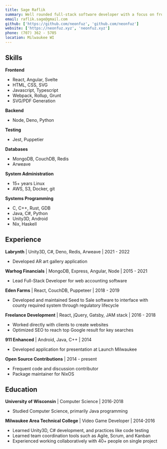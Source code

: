 ```yaml
---
title: Sage Raflik
summary: Well rounded full-stack software developer with a focus on frontend
email: raflik.sage@gmail.com
github: ['https://github.com/neonfuz', 'github.com/neonfuz']
website: ['https://neonfuz.xyz', 'neonfuz.xyz']
phone: (707) 362 - 5705
location: Milwaukee WI
---
```



Skills
----

**Frontend**
* React, Angular, Svelte
* HTML, CSS, SVG
* Javascript, Typescript
* Webpack, Rollup, Grunt
* SVG/PDF Generation

**Backend**
* Node, Deno, Python

**Testing**
* Jest, Puppetier

**Databases**
* MongoDB, CouchDB, Redis
* Arweave

**System Administration**
* 15+ years Linux
* AWS, S3, Docker, git

**Systems Programming**
* C, C++, Rust, GDB
* Java, C#, Python
* Unity3D, Android
* Nix, Haskell


Experience
----------

**Labrynth** | Unity3D, C#, Deno, Redis, Arweave | 2021 - 2022
- Developed AR art gallery application

**Warhog Financials** | MongoDB, Express, Angular, Node | 2015 - 2021
- Lead Full-Stack Developer for web accounting software

**Eden Farms** | React, CouchDB, Puppeteer | 2018 - 2019
- Developed and maintained Seed to Sale software to interface with county
  required system through regulatory lifecycle

**Freelance Development** | React, jQuery, Gatsby, JAM stack | 2016 - 2018
- Worked directly with clients to create websites
- Optimized SEO to reach top Google result for key searches

**911 Enhanced** | Android, Java, C++ | 2014
- Developed application for presentation at Launch Milwaukee

**Open Source Contributions** | 2014 - present
- Frequent code and discussion contributor
- Package maintainer for NixOS

Education
---------

**University of Wisconsin** | Computer Science | 2016-2018
- Studied Computer Science, primarily Java programming

**Milwaukee Area Technical College** | Video Game Developer | 2014-2016
- Learned Unity3D, C# development, and practices like code testing
- Learned team coordination tools such as Agile, Scrum, and Kanban
- Experienced working collaboratively with 40+ people on single project
